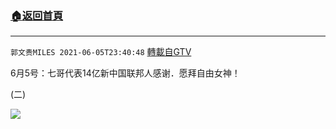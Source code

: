 ﻿###  [:house:返回首頁](https://github.com/ourhimalayas/txt)
---

`郭文贵MILES 2021-06-05T23:40:48` [轉載自GTV](https://gtv.org/web/#/UserInfo/5e596957357cc612d35a8044)

6月5号：七哥代表14亿新中国联邦人感谢．愿拜自由女神！

(二)

[![](https://filegroup.gtv.org/cdn-cgi/image/width=600/https://filegroup.gtv.org/group8/web/20210605/23/40/0/981d187b429b8e4d1c6da86b75cd0011.jpg)](https://filegroup.gtv.org/group8/web/20210605/23/40/0/582045e0660bd6abb25769711501aa21.mp4)